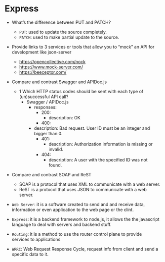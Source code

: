 # Express

- What’s the difference between PUT and PATCH?

  - `PUT`: used to update the source completely.
  - `PATCH`: used to make partial update to the source.

- Provide links to 3 services or tools that allow you to “mock” an API for development like json-server

  - https://opencollective.com/nock
  - https://www.mock-server.com/
  - https://beeceptor.com/

- Compare and contrast Swagger and APIDoc.js

  - 1 Which HTTP status codes should be sent with each type of (un)successful API call?
    - Swagger / APIDoc.js
      - responses:
        - 200:
          - description: OK
        - 400:
      - description: Bad request. User ID must be an integer and bigger than 0.
        - 401:
          - description: Authorization information is missing or invalid.
        - 404:
          - description: A user with the specified ID was not found.

- Compare and contrast SOAP and ReST
  - SOAP is a protocol that uses XML to communicate with a web server.
  - ReST is a protocol that uses JSON to communicate with a web server.

- `Web Server`: it is a software created to send and and receive data, information or even application to the web page or the clint. 
- `Express`: it is a backend framework to node.js, it allows the the javascript language to deal with servers and backend stuff. 
- `Routing`: it is a method to use the router control plane to provide services to applications
- `WRRC`: Web Request Response Cycle, request info from client and send a specific data to it.


